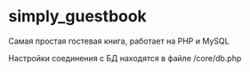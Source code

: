 # simply_guestbook
Самая простая гостевая книга, работает на PHP и MySQL

Настройки соединения с БД находятся в файле /core/db.php
